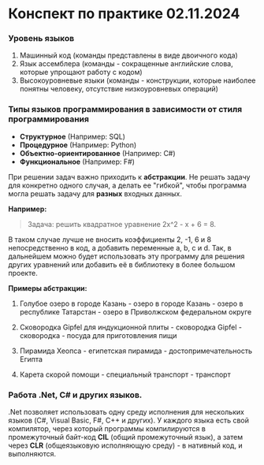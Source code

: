 # Конспект по практике 02.11.2024

### Уровень языков

1. Машинный код (команды представлены в виде двоичного кода)
2. Язык ассемблера (команды - сокращенные английские слова, которые упрощают работу с кодом)
3. Высокоуровневые языки (команды - конструкции, которые наиболее понятны человеку, отсутствие низкоуровневых операций)

### Типы языков программирования в зависимости от стиля программирования

* **Структурное** (Например: SQL)
* **Процедурное** (Например: Python)
* **Объектно-ориентированное** (Например: С#)
* **Функциональное** (Например: F#)

При решении задач важно приходить к **абстракции**. Не решать задачу для конкретно одного случая, а делать ее "гибкой", чтобы программа могла решать задачу для **разных** входных данных.

**Например:**

> Задача: решить квадратное уравнение 2x^2 - x + 6 = 8.

В таком случае лучше не вносить коэффициенты 2, -1, 6 и 8 непосредственно в код, а добавить переменные a, b, c и d. Так, в дальнейшем можно будет использовать эту программу для решения других уравнений или добавить её в библиотеку в более большом проекте.

**Примеры абстракции:**

1. Голубое озеро в городе Казань - озеро в городе Казань - озеро в республике Татарстан - озеро в Приволжском федеральном округе

2. Сковородка Gipfel для индукционной плиты - сковородка Gipfel - сковородка - посуда для приготовления пищи

3. Пирамида Хеопса - египетская пирамида - достопримечательность Египта

4. Карета скорой помощи - специальный транспорт - транспорт


### Работа .Net, C# и других языков.

.Net позволяет использовать одну среду исполнения для нескольких языков (C#, Visual Basic, F#, C++ и других). У каждого языка есть свой компилятор, через который программы компилируются в промежуточный байт-код **CIL** (общий промежуточный язык), а затем через **CLR** (общеязыковую исполняющую среду) - в нативный код, и выполняются.